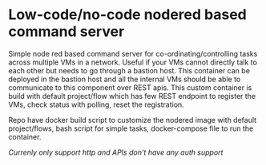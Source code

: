 # Low-code/no-code nodered based command server

Simple node red based command server for co-ordinating/controlling tasks across multiple VMs in a network. Useful if your VMs cannot directly talk to each other but needs to go through a bastion host. This container can be deployed in the bastion host and all the internal VMs should be able to communicate to this component over REST apis. This custom container is build with default project/flow which has few REST endpoint to register the VMs, check status with polling, reset the registration.

Repo have docker build script to customize the nodered image with default project/flows, bash script for simple tasks, docker-compose file to run the container. 

_Currenly only support http and APIs don't have any auth support_
